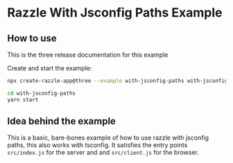 # Razzle With Jsconfig Paths Example

## How to use

<!-- START install generated instructions please keep comment here to allow auto update -->
<!-- DON'T EDIT THIS SECTION, INSTEAD RE-RUN yarn update-examples TO UPDATE -->
This is the three release documentation for this example

Create and start the example:

```bash
npx create-razzle-app@three --example with-jsconfig-paths with-jsconfig-paths

cd with-jsconfig-paths
yarn start
```
<!-- END install generated instructions please keep comment here to allow auto update -->

## Idea behind the example
This is a basic, bare-bones example of how to use razzle with jsconfig paths, this also works with tsconfig.
It satisfies the entry points `src/index.js` for the server and and `src/client.js` for the browser.
